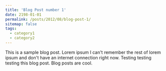 ```yaml
---
title: 'Blog Post number 1'
date: 2198-01-01
permalink: /posts/2012/08/blog-post-1/
sitemap: false
tags:
  - category1
  - category2
---
```


This is a sample blog post. Lorem ipsum I can't remember the rest of lorem ipsum and don't have an internet connection right now. Testing testing testing this blog post. Blog posts are cool.